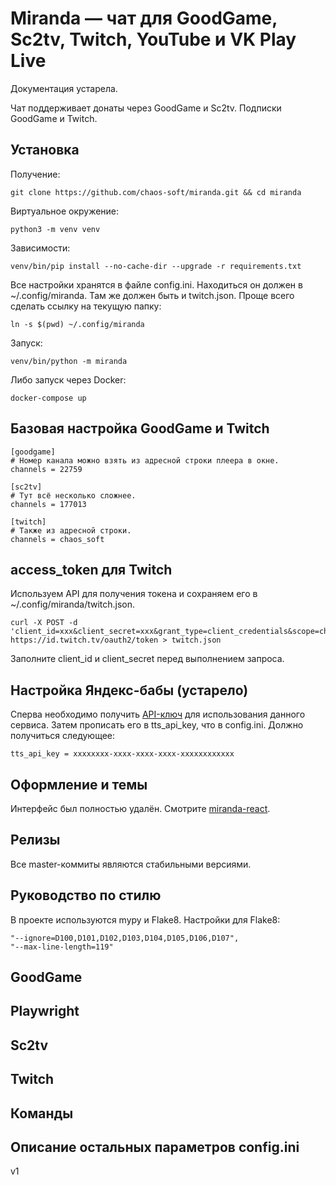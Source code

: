 # Miranda — чат для GoodGame, Sc2tv, Twitch, YouTube и VK Play Live

Документация устарела.

Чат поддерживает донаты через GoodGame и Sc2tv.
Подписки GoodGame и Twitch.

## Установка

Получение:

    git clone https://github.com/chaos-soft/miranda.git && cd miranda

Виртуальное окружение:

    python3 -m venv venv

Зависимости:

    venv/bin/pip install --no-cache-dir --upgrade -r requirements.txt

Все настройки хранятся в файле config.ini.
Находиться он должен в ~/.config/miranda.
Там же должен быть и twitch.json.
Проще всего сделать ссылку на текущую папку:

    ln -s $(pwd) ~/.config/miranda

Запуск:

    venv/bin/python -m miranda

Либо запуск через Docker:

    docker-compose up

## Базовая настройка GoodGame и Twitch

    [goodgame]
    # Номер канала можно взять из адресной строки плеера в окне.
    channels = 22759

    [sc2tv]
    # Тут всё несколько сложнее.
    channels = 177013

    [twitch]
    # Также из адресной строки.
    channels = chaos_soft

## access_token для Twitch

Используем API для получения токена и сохраняем его в
~/.config/miranda/twitch.json.

    curl -X POST -d 'client_id=xxx&client_secret=xxx&grant_type=client_credentials&scope=chat:read' https://id.twitch.tv/oauth2/token > twitch.json

Заполните client_id и client_secret перед выполнением запроса.

## Настройка Яндекс-бабы (устарело)

Сперва необходимо получить [API-ключ](https://tech.yandex.ru/speechkit/jsapi/)
для использования данного сервиса.
Затем прописать его в tts_api_key, что в config.ini.
Должно получиться следующее:

    tts_api_key = xxxxxxxx-xxxx-xxxx-xxxx-xxxxxxxxxxxx

## Оформление и темы

Интерфейс был полностью удалён.
Смотрите [miranda-react](https://github.com/chaos-soft/miranda-react).

## Релизы

Все master-коммиты являются стабильными версиями.

## Руководство по стилю

В проекте используются mypy и Flake8. Настройки для Flake8:

    "--ignore=D100,D101,D102,D103,D104,D105,D106,D107",
    "--max-line-length=119"

## GoodGame
## Playwright
## Sc2tv
## Twitch
## Команды
## Описание остальных параметров config.ini

v1
